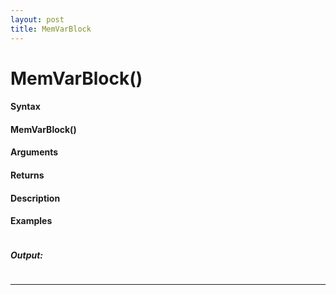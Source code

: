 ```yaml
---
layout: post
title: MemVarBlock
---
```


# MemVarBlock()


#### Syntax

#### MemVarBlock()

#### Arguments

#### Returns

#### Description

#### Examples

```

```

##### Output:

```

```

---